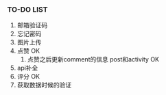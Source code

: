 ### TO-DO LIST

1. 邮箱验证码
2. 忘记密码
3. 图片上传
4. 点赞 OK
   1. 点赞之后更新comment的信息 post和activity OK
5. api补全
6. 评分 OK
7. 获取数据时候的验证